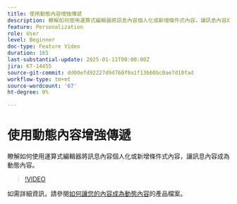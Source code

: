 ```yaml
---
title: 使用動態內容增強傳遞
description: 瞭解如何使用運算式編輯器將訊息內容個人化或新增條件式內容，讓訊息內容成為動態內容。
feature: Personalization
role: User
level: Beginner
doc-type: Feature Video
duration: 165
last-substantial-update: 2025-01-11T00:00:00Z
jira: KT-14455
source-git-commit: dd00efd92227d9d760f9a1f13b60bc8ae7d10fad
workflow-type: tm+mt
source-wordcount: '67'
ht-degree: 0%

---
```



# 使用動態內容增強傳遞

瞭解如何使用運算式編輯器將訊息內容個人化或新增條件式內容，讓訊息內容成為動態內容。

>[!VIDEO](https://video.tv.adobe.com/v/3425795/?learn=on&enablevpops)

如需詳細資訊，請參閱[如何讓您的內容成為動態內容](https://experienceleague.adobe.com/en/docs/campaign-web/v8/content/dynamic-content/gs-personalization)的產品檔案。
